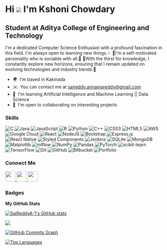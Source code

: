 Hi ![](https://user-images.githubusercontent.com/18350557/176309783-0785949b-9127-417c-8b55-ab5a4333674e.gif ) I'm Kshoni Chowdary
====================================================================================================================================

Student at Aditya College of Engineering and Technology
---------------------------------------------

I'm a dedicated Computer Science Enthusiast with a profound fascination in this field. I'm always open to learning new things.✨
💫I'm a self-motivated personality who is sociable with all.💫
🚀With the thirst for knowledge, I constantly explore new horizons, ensuring that I remain updated on evolving technologies and industry trends.🚀

* 🌍  I'm based in Kakinada
* ✉️  You can contact me at [saireddy.annamareddy@gmail.com](mailto:saireddy.annamareddy@gmail.com)
* 🧠  I'm learning Artificial Intelligence and Machine Learning || Data Science 
* 🤝  I'm open to collaborating on interesting projects
 
### Skills

![C](https://img.shields.io/badge/c-%2300599C.svg?style=plastic&logo=c&logoColor=white) ![Java](https://img.shields.io/badge/java-%23ED8B00.svg?style=plastic&logo=openjdk&logoColor=white) ![JavaScript](https://img.shields.io/badge/javascript-%23323330.svg?style=plastic&logo=javascript&logoColor=%23F7DF1E) ![R](https://img.shields.io/badge/r-%23276DC3.svg?style=plastic&logo=r&logoColor=white) ![Python](https://img.shields.io/badge/python-3670A0?style=plastic&logo=python&logoColor=ffdd54) ![C++](https://img.shields.io/badge/c++-%2300599C.svg?style=plastic&logo=c%2B%2B&logoColor=white) ![CSS3](https://img.shields.io/badge/css3-%231572B6.svg?style=plastic&logo=css3&logoColor=white) ![HTML5](https://img.shields.io/badge/html5-%23E34F26.svg?style=plastic&logo=html5&logoColor=white) ![AWS](https://img.shields.io/badge/AWS-%23FF9900.svg?style=plastic&logo=amazon-aws&logoColor=white) ![Google Cloud](https://img.shields.io/badge/GoogleCloud-%234285F4.svg?style=plastic&logo=google-cloud&logoColor=white) ![React](https://img.shields.io/badge/react-%2320232a.svg?style=plastic&logo=react&logoColor=%2361DAFB) ![NodeJS](https://img.shields.io/badge/node.js-6DA55F?style=plastic&logo=node.js&logoColor=white) ![Bootstrap](https://img.shields.io/badge/bootstrap-%238511FA.svg?style=plastic&logo=bootstrap&logoColor=white) ![Express.js](https://img.shields.io/badge/express.js-%23404d59.svg?style=plastic&logo=express&logoColor=%2361DAFB) ![React Native](https://img.shields.io/badge/react_native-%2320232a.svg?style=plastic&logo=react&logoColor=%2361DAFB) ![Styled Components](https://img.shields.io/badge/styled--components-DB7093?style=plastic&logo=styled-components&logoColor=white) ![Jenkins](https://img.shields.io/badge/jenkins-%232C5263.svg?style=plastic&logo=jenkins&logoColor=white) ![SQLite](https://img.shields.io/badge/sqlite-%2307405e.svg?style=plastic&logo=sqlite&logoColor=white) ![MongoDB](https://img.shields.io/badge/MongoDB-%234ea94b.svg?style=plastic&logo=mongodb&logoColor=white) ![Matplotlib](https://img.shields.io/badge/Matplotlib-%23ffffff.svg?style=plastic&logo=Matplotlib&logoColor=black) ![mlflow](https://img.shields.io/badge/mlflow-%23d9ead3.svg?style=plastic&logo=numpy&logoColor=blue) ![NumPy](https://img.shields.io/badge/numpy-%23013243.svg?style=plastic&logo=numpy&logoColor=white) ![Pandas](https://img.shields.io/badge/pandas-%23150458.svg?style=plastic&logo=pandas&logoColor=white) ![PyTorch](https://img.shields.io/badge/PyTorch-%23EE4C2C.svg?style=plastic&logo=PyTorch&logoColor=white) ![scikit-learn](https://img.shields.io/badge/scikit--learn-%23F7931E.svg?style=plastic&logo=scikit-learn&logoColor=white) ![TensorFlow](https://img.shields.io/badge/TensorFlow-%23FF6F00.svg?style=plastic&logo=TensorFlow&logoColor=white) ![Git](https://img.shields.io/badge/git-%23F05033.svg?style=plastic&logo=git&logoColor=white) ![GitHub](https://img.shields.io/badge/github-%23121011.svg?style=plastic&logo=github&logoColor=white) ![Bitbucket](https://img.shields.io/badge/bitbucket-%230047B3.svg?style=plastic&logo=bitbucket&logoColor=white) ![Portfolio](https://img.shields.io/badge/Portfolio-%23000000.svg?style=plastic&logo=firefox&logoColor=#FF7139)

### Connect Me 

<p align="left"> 
<a href="https://www.github.com/SaiReddyA-1" target="_blank" rel="noreferrer"> 
<picture> 
<source media="(prefers-color-scheme: dark)" srcset="https://raw.githubusercontent.com/danielcranney/readme-generator/main/public/icons/socials/github-dark.svg" /> 
<source media="(prefers-color-scheme: light)" srcset="https://raw.githubusercontent.com/danielcranney/readme-generator/main/public/icons/socials/github.svg" /> 
<img src="https://raw.githubusercontent.com/danielcranney/readme-generator/main/public/icons/socials/github.svg" width="32" height="32" /> 
</picture> 
</a> 
<a href="https://www.linkedin.com/in/ajsaireddy" target="_blank" rel="noreferrer"> 
<picture> 
<source media="(prefers-color-scheme: dark)" srcset="https://raw.githubusercontent.com/danielcranney/readme-generator/main/public/icons/socials/linkedin-dark.svg" /> 
<source media="(prefers-color-scheme: light)" srcset="https://raw.githubusercontent.com/danielcranney/readme-generator/main/public/icons/socials/linkedin.svg" /> 
<img src="https://raw.githubusercontent.com/danielcranney/readme-generator/main/public/icons/socials/linkedin.svg" width="32" height="32" /> 
</picture> 
</a> 
<a href="https://www.stackoverflow.com" target="_blank" rel="noreferrer"> 
<picture> 
<source media="(prefers-color-scheme: dark)" srcset="https://raw.githubusercontent.com/danielcranney/readme-generator/main/public/icons/socials/stackoverflow-dark.svg" /> 
<source media="(prefers-color-scheme: light)" srcset="https://raw.githubusercontent.com/danielcranney/readme-generator/main/public/icons/socials/stackoverflow.svg" /> 
<img src="https://raw.githubusercontent.com/danielcranney/readme-generator/main/public/icons/socials/stackoverflow.svg" width="32" height="32" /> 
</picture> 
</a>
</p>

### Badges

<b>My GitHub Stats</b>

<a href="http://www.github.com/SaiReddyA-1"><img src="https://github-readme-stats.vercel.app/api?username=SaiReddyA-1&show_icons=true&hide=&count_private=true&title_color=0891b2&text_color=ffffff&icon_color=0891b2&bg_color=1c1917&hide_border=true&show_icons=true" alt="SaiReddyA-1's GitHub stats" /></a>

<a href="http://www.github.com/SaiReddyA-1"><img src="https://github-readme-streak-stats.herokuapp.com/?user=SaiReddyA-1&stroke=ffffff&background=1c1917&ring=0891b2&fire=0891b2&currStreakNum=ffffff&currStreakLabel=0891b2&sideNums=ffffff&sideLabels=ffffff&dates=ffffff&hide_border=true" /></a>

<a href="http://www.github.com/SaiReddyA-1"><img src="https://github-readme-activity-graph.cyclic.app/graph?username=SaiReddyA-1&bg_color=1c1917&color=ffffff&line=0891b2&point=ffffff&area_color=1c1917&area=true&hide_border=true&custom_title=GitHub%20Commits%20Graph" alt="GitHub Commits Graph" /></a>

<a href="https://github.com/SaiReddyA-1" align="left"><img src="https://github-readme-stats.vercel.app/api/top-langs/?username=SaiReddyA-1&langs_count=10&title_color=0891b2&text_color=ffffff&icon_color=0891b2&bg_color=1c1917&hide_border=true&locale=en&custom_title=Top%20%Languages" alt="Top Languages" /></a>
